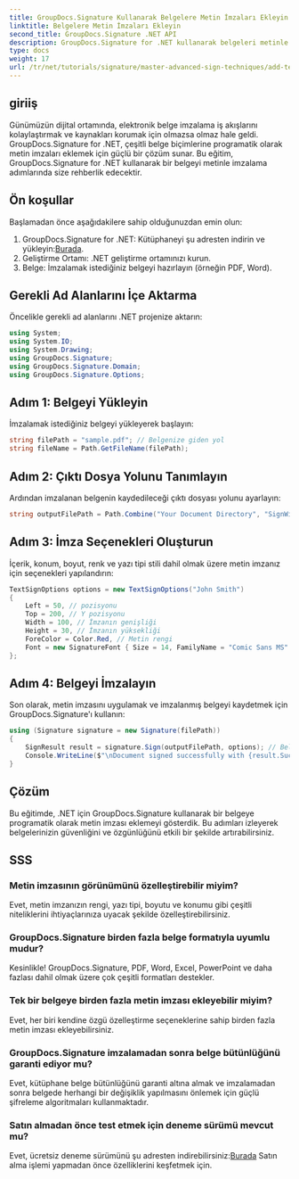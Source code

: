 ```yaml
---
title: GroupDocs.Signature Kullanarak Belgelere Metin İmzaları Ekleyin
linktitle: Belgelere Metin İmzaları Ekleyin
second_title: GroupDocs.Signature .NET API
description: GroupDocs.Signature for .NET kullanarak belgeleri metinle nasıl imzalayacağınızı öğrenin. Metin imzalarını program aracılığıyla eklemek için adım adım kılavuz.
type: docs
weight: 17
url: /tr/net/tutorials/signature/master-advanced-sign-techniques/add-text-signatures-to-documents/
---
```

## giriiş

Günümüzün dijital ortamında, elektronik belge imzalama iş akışlarını kolaylaştırmak ve kaynakları korumak için olmazsa olmaz hale geldi. GroupDocs.Signature for .NET, çeşitli belge biçimlerine programatik olarak metin imzaları eklemek için güçlü bir çözüm sunar. Bu eğitim, GroupDocs.Signature for .NET kullanarak bir belgeyi metinle imzalama adımlarında size rehberlik edecektir.

## Ön koşullar

Başlamadan önce aşağıdakilere sahip olduğunuzdan emin olun:

1.  GroupDocs.Signature for .NET: Kütüphaneyi şu adresten indirin ve yükleyin:[Burada](https://releases.groupdocs.com/signature/net/).
2. Geliştirme Ortamı: .NET geliştirme ortamınızı kurun.
3. Belge: İmzalamak istediğiniz belgeyi hazırlayın (örneğin PDF, Word).

## Gerekli Ad Alanlarını İçe Aktarma

Öncelikle gerekli ad alanlarını .NET projenize aktarın:

```csharp
using System;
using System.IO;
using System.Drawing;
using GroupDocs.Signature;
using GroupDocs.Signature.Domain;
using GroupDocs.Signature.Options;
```

## Adım 1: Belgeyi Yükleyin

İmzalamak istediğiniz belgeyi yükleyerek başlayın:

```csharp
string filePath = "sample.pdf"; // Belgenize giden yol
string fileName = Path.GetFileName(filePath);
```

## Adım 2: Çıktı Dosya Yolunu Tanımlayın

Ardından imzalanan belgenin kaydedileceği çıktı dosyası yolunu ayarlayın:

```csharp
string outputFilePath = Path.Combine("Your Document Directory", "SignWithText", fileName);
```

## Adım 3: İmza Seçenekleri Oluşturun

İçerik, konum, boyut, renk ve yazı tipi stili dahil olmak üzere metin imzanız için seçenekleri yapılandırın:

```csharp
TextSignOptions options = new TextSignOptions("John Smith")
{
    Left = 50, // pozisyonu
    Top = 200, // Y pozisyonu
    Width = 100, // İmzanın genişliği
    Height = 30, // İmzanın yüksekliği
    ForeColor = Color.Red, // Metin rengi
    Font = new SignatureFont { Size = 14, FamilyName = "Comic Sans MS" } // Yazı tipi ayarları
};
```

## Adım 4: Belgeyi İmzalayın

Son olarak, metin imzasını uygulamak ve imzalanmış belgeyi kaydetmek için GroupDocs.Signature'ı kullanın:

```csharp
using (Signature signature = new Signature(filePath))
{
    SignResult result = signature.Sign(outputFilePath, options); // Belgeyi imzala
    Console.WriteLine($"\nDocument signed successfully with {result.Succeeded.Count} signature(s).\nFile saved at {outputFilePath}.");
}
```

## Çözüm

Bu eğitimde, .NET için GroupDocs.Signature kullanarak bir belgeye programatik olarak metin imzası eklemeyi gösterdik. Bu adımları izleyerek belgelerinizin güvenliğini ve özgünlüğünü etkili bir şekilde artırabilirsiniz.

## SSS

### Metin imzasının görünümünü özelleştirebilir miyim?
Evet, metin imzanızın rengi, yazı tipi, boyutu ve konumu gibi çeşitli niteliklerini ihtiyaçlarınıza uyacak şekilde özelleştirebilirsiniz.

### GroupDocs.Signature birden fazla belge formatıyla uyumlu mudur?
Kesinlikle! GroupDocs.Signature, PDF, Word, Excel, PowerPoint ve daha fazlası dahil olmak üzere çok çeşitli formatları destekler.

### Tek bir belgeye birden fazla metin imzası ekleyebilir miyim?
Evet, her biri kendine özgü özelleştirme seçeneklerine sahip birden fazla metin imzası ekleyebilirsiniz.

### GroupDocs.Signature imzalamadan sonra belge bütünlüğünü garanti ediyor mu?
Evet, kütüphane belge bütünlüğünü garanti altına almak ve imzalamadan sonra belgede herhangi bir değişiklik yapılmasını önlemek için güçlü şifreleme algoritmaları kullanmaktadır.

### Satın almadan önce test etmek için deneme sürümü mevcut mu?
 Evet, ücretsiz deneme sürümünü şu adresten indirebilirsiniz:[Burada](https://releases.groupdocs.com/) Satın alma işlemi yapmadan önce özelliklerini keşfetmek için.